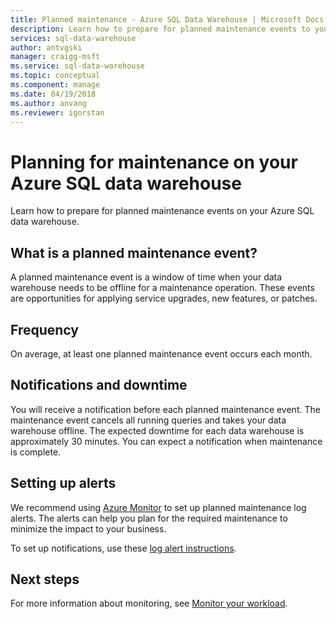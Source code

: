 ```yaml
---
title: Planned maintenance - Azure SQL Data Warehouse | Microsoft Docs
description: Learn how to prepare for planned maintenance events to your Azure SQL Data Warehouse.
services: sql-data-warehouse
author: antvgski
manager: craigg-msft
ms.service: sql-data-warehouse
ms.topic: conceptual
ms.component: manage
ms.date: 04/19/2018
ms.author: anvang
ms.reviewer: igorstan
---
```


# Planning for maintenance on your Azure SQL data warehouse

Learn how to prepare for planned maintenance events on your Azure SQL data warehouse.

## What is a planned maintenance event?
A planned maintenance event is a window of time when your data warehouse needs to be offline for a maintenance operation. These events are opportunities for applying service upgrades, new features, or patches. 

## Frequency
On average, at least one planned maintenance event occurs each month. 

## Notifications and downtime
You will receive a notification before each planned maintenance event. The maintenance event cancels all running queries and takes your data warehouse offline. The expected downtime for each data warehouse is approximately 30 minutes. You can expect a notification when maintenance is complete. 

## Setting up alerts

We recommend using [Azure Monitor](../monitoring-and-diagnostics/monitoring-activity-log-alerts-on-service-notifications.md) to set up planned maintenance log alerts. The alerts can help you plan for the required maintenance to minimize the impact to your business. 

To set up notifications, use these [log alert instructions](../monitoring-and-diagnostics/monitoring-activity-log-alerts-on-service-notifications.md). 

## Next steps
For more information about monitoring, see [Monitor your workload](sql-data-warehouse-manage-monitor.md).
